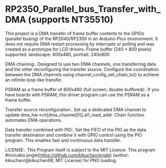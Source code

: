 # RP2350_Parallel_bus_Transfer_with_DMA (supports NT35510)
This project is a DMA transfer of frame buffer contents to the GPIOs (parallel busing) of the RP2040/RP2350 in an Arduino-Pico environment. It does not require DMA restart processing by interrupts or polling and was created as a prototype for LCD drivers.
Frame buffer (240 * 800 pixels) supported.
 landscape: 400x480, portrait: 240x800

DMA chaining:.
        Designed to use two DMA channels, one transferring data and the other reconfiguring the transfer source.
        Configure the coordination between the DMA channels using channel_config_set_chain_to() to achieve an infinite loop-like transfer.

PSRAM as a frame buffer of 800x480 (full screen, double-buffered):.
        If you have boards with PSRAM, this driver program can use the PSRAM as a frame buffer.

Transfer source reconfiguration:.
        Set up a dedicated DMA channel to update dma_hw->ch[dma_channel[0]].al1_read_addr.
        Chain function automates DMA operations.

Data transfer combined with PIO:.
        Set the FIFO of the PIO as the data transfer destination and combine it with GPIO control using the PIO program.
        This enables fast and continuous data transfer.

LICENSE:.
This Program itself is subject to the MIT Licence.
This program #includes pngle[https://github.com/kikuchan/pngle] (author: kikuchan/@kikuchan98, MIT License) for PNG loading.
